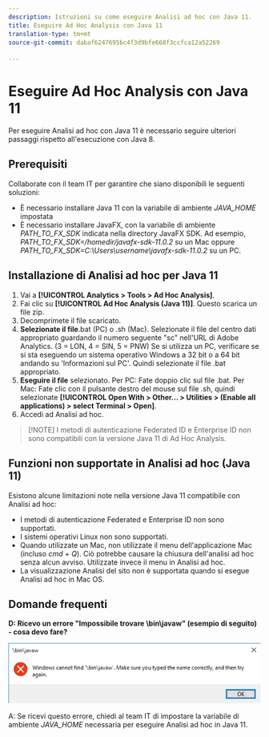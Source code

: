 ```yaml
---
description: Istruzioni su come eseguire Analisi ad hoc con Java 11.
title: Eseguire Ad Hoc Analysis con Java 11
translation-type: tm+mt
source-git-commit: dabaf6247695bc4f3d9bfe668f3ccfca12a52269

---
```



# Eseguire Ad Hoc Analysis con Java 11

Per eseguire Analisi ad hoc con Java 11 è necessario seguire ulteriori passaggi rispetto all&#39;esecuzione con Java 8.

## Prerequisiti

Collaborate con il team IT per garantire che siano disponibili le seguenti soluzioni:

* È necessario installare Java 11 con la variabile di ambiente *JAVA_HOME* impostata
* È necessario installare JavaFX, con la variabile di ambiente *PATH_TO_FX_SDK* indicata nella directory JavaFX SDK. Ad esempio, *PATH_TO_FX_SDK=/homedir/javafx-sdk-11.0.2* su un Mac oppure *PATH_TO_FX_SDK=C:\Users\username\javafx-sdk-11.0.2* su un PC.

## Installazione di Analisi ad hoc per Java 11

1. Vai a **[!UICONTROL Analytics > Tools > Ad Hoc Analysis]**.
1. Fai clic su **[!UICONTROL Ad Hoc Analysis (Java 11)]**. Questo scarica un file zip.
1. Decomprimete il file scaricato.
1. **Selezionate il file**.bat (PC) o .sh (Mac). Selezionate il file del centro dati appropriato guardando il numero seguente &quot;sc&quot; nell&#39;URL di Adobe Analytics. (3 = LON, 4 = SIN, 5 = PNW) Se si utilizza un PC, verificare se si sta eseguendo un sistema operativo Windows a 32 bit o a 64 bit andando su &#39;Informazioni sul PC&#39;. Quindi selezionate il file .bat appropriato.
1. **Eseguire il file** selezionato. Per PC: Fate doppio clic sul file .bat. Per Mac: Fate clic con il pulsante destro del mouse sul file .sh, quindi selezionate **[!UICONTROL Open With > Other... > Utilities > (Enable all applications) > select Terminal > Open]**.
1. Accedi ad Analisi ad hoc.

>[!NOTE] I metodi di autenticazione Federated ID e Enterprise ID non sono compatibili con la versione Java 11 di Ad Hoc Analysis.

## Funzioni non supportate in Analisi ad hoc (Java 11)

Esistono alcune limitazioni note nella versione Java 11 compatibile con Analisi ad hoc:

* I metodi di autenticazione Federated e Enterprise ID non sono supportati.
* I sistemi operativi Linux non sono supportati.
* Quando utilizzate un Mac, non utilizzate il menu dell&#39;applicazione Mac (incluso *cmd + Q*). Ciò potrebbe causare la chiusura dell&#39;analisi ad hoc senza alcun avviso. Utilizzate invece il menu in Analisi ad hoc.
* La visualizzazione Analisi del sito non è supportata quando si esegue Analisi ad hoc in Mac OS.

## Domande frequenti

**D: Ricevo un errore &quot;Impossibile trovare \bin\javaw&quot; (esempio di seguito) - cosa devo fare?**

![](/help/analyze/ad-hoc-analysis/assets/error-java.png)

A: Se ricevi questo errore, chiedi al team IT di impostare la variabile di ambiente *JAVA_HOME* necessaria per eseguire Analisi ad hoc in Java 11.
